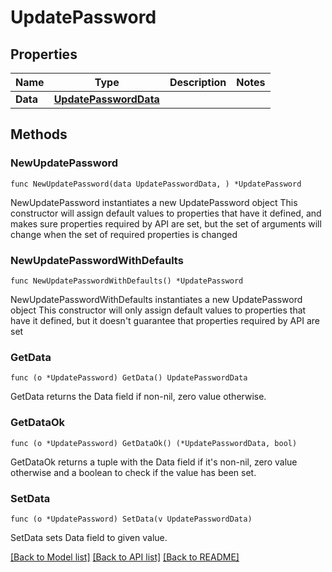 # UpdatePassword

## Properties

Name | Type | Description | Notes
------------ | ------------- | ------------- | -------------
**Data** | [**UpdatePasswordData**](UpdatePasswordData.md) |  | 

## Methods

### NewUpdatePassword

`func NewUpdatePassword(data UpdatePasswordData, ) *UpdatePassword`

NewUpdatePassword instantiates a new UpdatePassword object
This constructor will assign default values to properties that have it defined,
and makes sure properties required by API are set, but the set of arguments
will change when the set of required properties is changed

### NewUpdatePasswordWithDefaults

`func NewUpdatePasswordWithDefaults() *UpdatePassword`

NewUpdatePasswordWithDefaults instantiates a new UpdatePassword object
This constructor will only assign default values to properties that have it defined,
but it doesn't guarantee that properties required by API are set

### GetData

`func (o *UpdatePassword) GetData() UpdatePasswordData`

GetData returns the Data field if non-nil, zero value otherwise.

### GetDataOk

`func (o *UpdatePassword) GetDataOk() (*UpdatePasswordData, bool)`

GetDataOk returns a tuple with the Data field if it's non-nil, zero value otherwise
and a boolean to check if the value has been set.

### SetData

`func (o *UpdatePassword) SetData(v UpdatePasswordData)`

SetData sets Data field to given value.



[[Back to Model list]](../README.md#documentation-for-models) [[Back to API list]](../README.md#documentation-for-api-endpoints) [[Back to README]](../README.md)


